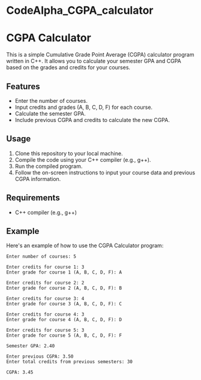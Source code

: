 # CodeAlpha_CGPA_calculator
# CGPA Calculator

This is a simple Cumulative Grade Point Average (CGPA) calculator program written in C++. It allows you to calculate your semester GPA and CGPA based on the grades and credits for your courses. 

## Features

- Enter the number of courses.
- Input credits and grades (A, B, C, D, F) for each course.
- Calculate the semester GPA.
- Include previous CGPA and credits to calculate the new CGPA.

## Usage

1. Clone this repository to your local machine.
2. Compile the code using your C++ compiler (e.g., g++).
3. Run the compiled program.
4. Follow the on-screen instructions to input your course data and previous CGPA information.

## Requirements

- C++ compiler (e.g., g++)

## Example

Here's an example of how to use the CGPA Calculator program:

```plaintext
Enter number of courses: 5

Enter credits for course 1: 3
Enter grade for course 1 (A, B, C, D, F): A

Enter credits for course 2: 2
Enter grade for course 2 (A, B, C, D, F): B

Enter credits for course 3: 4
Enter grade for course 3 (A, B, C, D, F): C

Enter credits for course 4: 3
Enter grade for course 4 (A, B, C, D, F): D

Enter credits for course 5: 3
Enter grade for course 5 (A, B, C, D, F): F

Semester GPA: 2.40

Enter previous CGPA: 3.50
Enter total credits from previous semesters: 30

CGPA: 3.45

